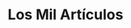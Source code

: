 ---
title: "Los Mil Artículos"
url: /san-fernando-del-valle-de-catamarca/los-mil-articulos/
shop: Kramladen
---